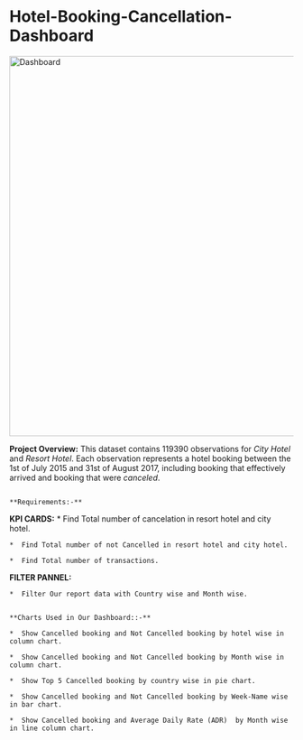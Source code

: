 # Hotel-Booking-Cancellation-Dashboard
<img width="674" alt="Dashboard" src="https://github.com/Wolverine-Shiva/Hotel-Booking-Cancellation-Dashboard/assets/132210827/d1b390d3-e019-422b-b102-b5fdce73e9e5">

**Project Overview:**
This dataset contains 119390 observations for _City Hotel_ and _Resort Hotel_. Each observation represents a hotel booking between the 1st of July 2015 and 31st of August 2017, including booking that effectively arrived and booking that were _canceled_.

                                                                      **Requirements:-**

**KPI CARDS:**
    *  Find Total number of cancelation in resort hotel and city hotel.

    *  Find Total number of not Cancelled in resort hotel and city hotel.

    *  Find Total number of transactions.
    
**FILTER PANNEL:**

    *  Filter Our report data with Country wise and Month wise.

                                                                      **Charts Used in Our Dashboard::-**
    
    *  Show Cancelled booking and Not Cancelled booking by hotel wise in column chart.
    
    *  Show Cancelled booking and Not Cancelled booking by Month wise in column chart.
    
    *  Show Top 5 Cancelled booking by country wise in pie chart.
    
    *  Show Cancelled booking and Not Cancelled booking by Week-Name wise in bar chart.
    
    *  Show Cancelled booking and Average Daily Rate (ADR)  by Month wise in line column chart.
